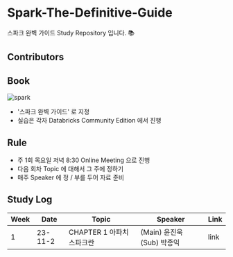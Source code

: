 # Spark-The-Definitive-Guide
스파크 완벽 가이드 Study Repository 입니다. 📚

## Contributors

## Book 

![spark](https://github.com/freemjstudio/Spark-The-Definitive-Guide/assets/41604678/32470a40-0b27-496a-89e4-ed4d5021c579)


- '스파크 완벽 가이드' 로 지정 
- 실습은 각자 Databricks Community Edition 에서 진행 

## Rule
- 주 1회 목요일 저녁 8:30 Online Meeting 으로 진행
- 다음 회차 Topic 에 대해서 그 주에 정하기
- 매주 Speaker 에 정 / 부를 두어 자료 준비

## Study Log

| Week | Date | Topic | Speaker | Link |
|------|------|-------|---------|------|
| 1  | 23-11-2| CHAPTER 1 아파치 스파크란 |(Main) 윤진욱 (Sub) 박종익| link |
